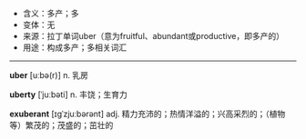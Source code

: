 - <span class="definition">含义：多产；多</span>
- <span class="definition">变体：无</span>
- <span class="definition">来源：拉丁单词uber（意为fruitful、abundant或productive，即多产的）</span>
- <span class="definition">用途：构成多产；多相关词汇</span>

---

<span class="vocabulary">**uber**</span> [uːbə(r)] n. 乳房

<span class="vocabulary">**uberty**</span> [ˈjuːbəti] n. 丰饶；生育力

<span class="vocabulary">**exuberant**</span> [ɪɡˈzjuːbərənt] adj. 精力充沛的；热情洋溢的；兴高采烈的；（植物等）繁茂的；茂盛的；茁壮的
